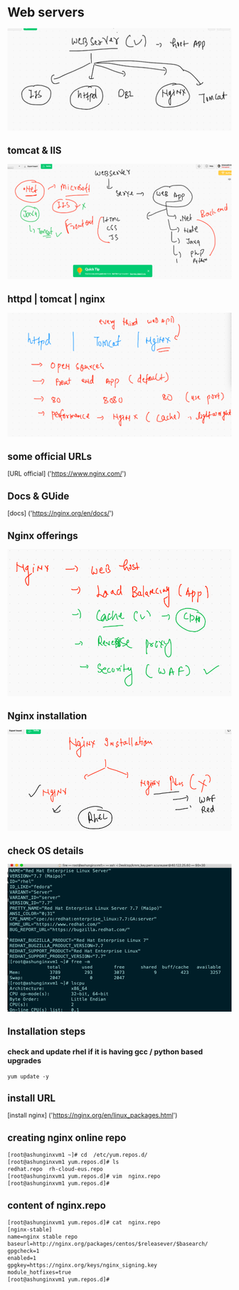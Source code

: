 # Web servers 

<img src="web.png">

## tomcat & IIS 

<img src="iistom.png">

## httpd | tomcat | nginx 

<img src="webs.png">

## some official URLs 

[URL official] ('https://www.nginx.com/')

## Docs & GUide 

[docs] ('https://nginx.org/en/docs/')

## Nginx offerings 

<img src="ngoffer.png">

## Nginx installation 

<img src="nginstall.png">


## check OS details

<img src="oscheck.png">

## Installation steps 

### check and update rhel if it is having gcc / python based upgrades 

```
yum update -y

```

## install URL 

[install nginx] ('https://nginx.org/en/linux_packages.html')

## creating nginx online repo 

```
[root@ashunginxvm1 ~]# cd  /etc/yum.repos.d/
[root@ashunginxvm1 yum.repos.d]# ls
redhat.repo  rh-cloud-eus.repo
[root@ashunginxvm1 yum.repos.d]# vim  nginx.repo 
[root@ashunginxvm1 yum.repos.d]# 

```

## content of nginx.repo

```
[root@ashunginxvm1 yum.repos.d]# cat  nginx.repo 
[nginx-stable]
name=nginx stable repo
baseurl=http://nginx.org/packages/centos/$releasever/$basearch/
gpgcheck=1
enabled=1
gpgkey=https://nginx.org/keys/nginx_signing.key
module_hotfixes=true
[root@ashunginxvm1 yum.repos.d]# 

```



